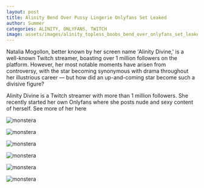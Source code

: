 ```yaml
---
layout: post
title: Alinity Bend Over Pussy Lingerie Onlyfans Set Leaked
author: Summer
categories: ALINITY, ONLYFANS, TWITCH
image: assets/images/alinity_topless_boobs_bend_over_onlyfans_set_leaked-COZJQS.jpg
---
```

Natalia Mogollon, better known by her screen name 'Alinity Divine,' is a well-known Twitch streamer, boasting over 1 million followers on the platform. However, her most notable moments have arisen from controversy, with the star becoming synonymous with drama throughout her illustrious career — but how did an up-and-coming star become such a divisive figure?

Alinity Divine is a Twitch streamer with more than 1 million followers. She recently started her own Onlyfans where she posts nude and sexy content of herself. See more of her here

![monstera](/assets/images/alinity_topless_boobs_bend_over_onlyfans_set_leaked-COZJQS.jpg)

![monstera](/assets/images/alinity_topless_boobs_bend_over_onlyfans_set_leaked-CWMRNM.jpg)

![monstera](/assets/images/alinity_topless_boobs_bend_over_onlyfans_set_leaked-DDPXDS.jpg)

![monstera](/assets/images/alinity_topless_boobs_bend_over_onlyfans_set_leaked-DMGWIB.jpg)

![monstera](/assets/images/alinity_topless_boobs_bend_over_onlyfans_set_leaked-SUEICE.jpg)

![monstera](/assets/images/alinity_topless_boobs_bend_over_onlyfans_set_leaked-TNZBAK.jpg)
